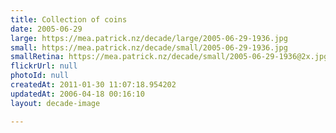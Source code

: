 ```yaml
---
title: Collection of coins
date: 2005-06-29
large: https://mea.patrick.nz/decade/large/2005-06-29-1936.jpg
small: https://mea.patrick.nz/decade/small/2005-06-29-1936.jpg
smallRetina: https://mea.patrick.nz/decade/small/2005-06-29-1936@2x.jpg
flickrUrl: null
photoId: null
createdAt: 2011-01-30 11:07:18.954202
updatedAt: 2006-04-18 00:16:10
layout: decade-image

---
```


